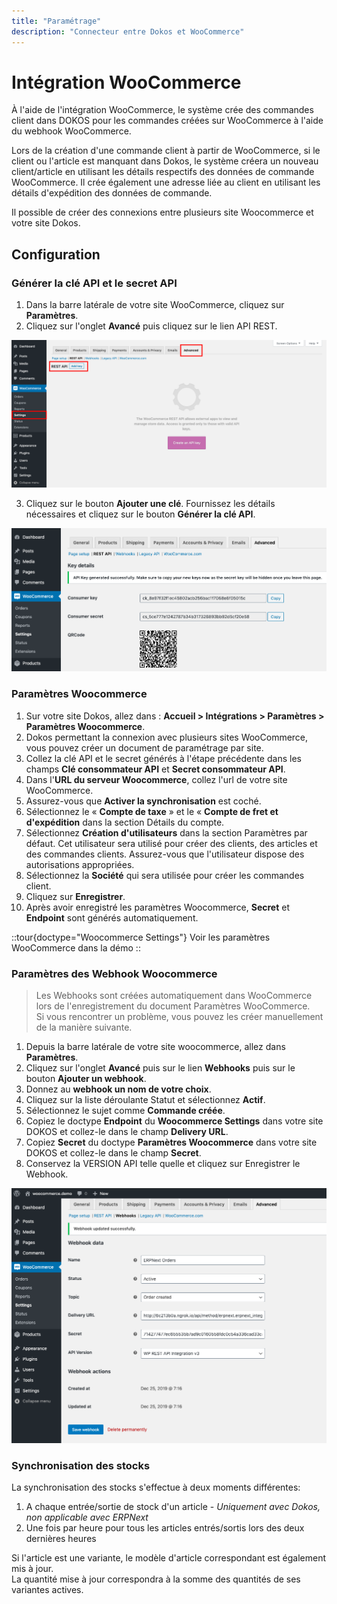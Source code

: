 ```yaml
---
title: "Paramétrage"
description: "Connecteur entre Dokos et WooCommerce"
---
```


# Intégration WooCommerce

À l'aide de l'intégration WooCommerce, le système crée des commandes client dans DOKOS pour les commandes créées sur WooCommerce à l'aide du webhook WooCommerce.

Lors de la création d'une commande client à partir de WooCommerce, si le client ou l'article est manquant dans Dokos, le système créera un nouveau client/article en utilisant les détails respectifs des données de commande WooCommerce. Il crée également une adresse liée au client en utilisant les détails d'expédition des données de commande.

Il possible de créer des connexions entre plusieurs site Woocommerce et votre site Dokos.

## Configuration

### Générer la clé API et le secret API

1. Dans la barre latérale de votre site WooCommerce, cliquez sur **Paramètres**.
2. Cliquez sur l'onglet **Avancé** puis cliquez sur le lien API REST.

![wc-add-key.png](/content/integrations/woocommerce/wc-add-key.png)


3. Cliquez sur le bouton **Ajouter une clé**. Fournissez les détails nécessaires et cliquez sur le bouton **Générer la clé API**.

![wc-generate-keys.png](/content/integrations/woocommerce/wc-generate-keys.png)

### Paramètres Woocommerce

1. Sur votre site Dokos, allez dans : **Accueil > Intégrations > Paramètres > Paramètres Woocommerce**.
2. Dokos permettant la connexion avec plusieurs sites WooCommerce, vous pouvez créer un document de paramétrage par site.
2. Collez la clé API et le secret générés à l'étape précédente dans les champs **Clé consommateur API** et **Secret consommateur API**.
2. Dans l'**URL du serveur Woocommerce**, collez l'url de votre site WooCommerce.
3. Assurez-vous que **Activer la synchronisation** est coché.
4. Sélectionnez le « **Compte de taxe** » et le « **Compte de fret et d'expédition** dans la section Détails du compte.
5. Sélectionnez **Création d'utilisateurs** dans la section Paramètres par défaut. Cet utilisateur sera utilisé pour créer des clients, des articles et des commandes clients. Assurez-vous que l'utilisateur dispose des autorisations appropriées.
6. Sélectionnez la **Société** qui sera utilisée pour créer les commandes client.
7. Cliquez sur **Enregistrer**.
8. Après avoir enregistré les paramètres Woocommerce, **Secret** et **Endpoint** sont générés automatiquement.

::tour{doctype="Woocommerce Settings"}
Voir les paramètres WooCommerce dans la démo
::

### Paramètres des Webhook Woocommerce

> Les Webhooks sont créées automatiquement dans WooCommerce lors de l'enregistrement du document Paramètres WooCommerce.  
> Si vous rencontrer un problème, vous pouvez les créer manuellement de la manière suivante.

1. Depuis la barre latérale de votre site woocommerce, allez dans **Paramètres**.
2. Cliquez sur l'onglet **Avancé** puis sur le lien **Webhooks** puis sur le bouton **Ajouter un webhook**.
3. Donnez au **webhook un nom de votre choix**.
4. Cliquez sur la liste déroulante Statut et sélectionnez **Actif**.
5. Sélectionnez le sujet comme **Commande créée**.
6. Copiez le doctype **Endpoint** du **Woocommerce Settings** dans votre site DOKOS et collez-le dans le champ **Delivery URL**.
7. Copiez **Secret** du doctype **Paramètres Woocommerce** dans votre site DOKOS et collez-le dans le champ **Secret**.
8. Conservez la VERSION API telle quelle et cliquez sur Enregistrer le Webhook.

![wc-webhook.png](/content/integrations/woocommerce/wc-webhook.png)


### Synchronisation des stocks

La synchronisation des stocks s'effectue à deux moments différentes:
1. A chaque entrée/sortie de stock d'un article - *Uniquement avec Dokos, non applicable avec ERPNext*
2. Une fois par heure pour tous les articles entrés/sortis lors des deux dernières heures

Si l'article est une variante, le modèle d'article correspondant est également mis à jour.  
La quantité mise à jour correspondra à la somme des quantités de ses variantes actives.